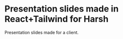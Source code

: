 <h1>Presentation slides made in React+Tailwind for Harsh</h1>
<p>Presentation slides made for a client.</p>
